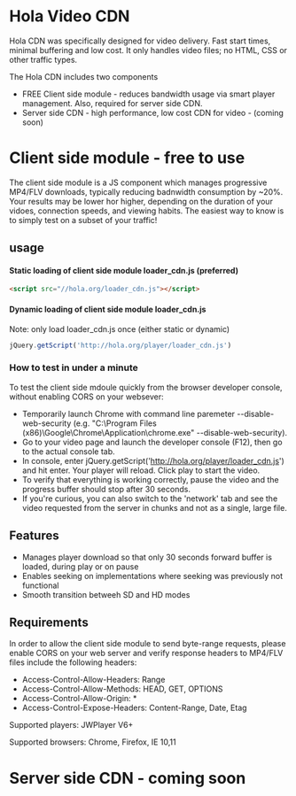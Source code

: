 # Hola Video CDN

Hola CDN was specifically designed for video delivery. Fast start times, minimal buffering and low cost. It only handles video files; no HTML, CSS or other traffic types.

The Hola CDN includes two components

- FREE Client side module - reduces bandwidth usage via smart player management. Also, required for server side CDN.
- Server side CDN - high performance, low cost CDN for video - (coming soon)

# Client side module - free to use

The client side module is a JS component which manages progressive MP4/FLV downloads, typically reducing badnwidth consumption by ~20%. 
Your results may be lower hor higher, depending on the duration of your vidoes, connection speeds, and viewing habits. The easiest way to know is to simply test on a subset of your traffic!

## usage

#### Static loading of client side module loader_cdn.js (preferred)
```html
<script src="//hola.org/loader_cdn.js"></script>
```
#### Dynamic loading of client side module loader_cdn.js
Note: only load loader_cdn.js once (either static or dynamic)
```js
jQuery.getScript('http://hola.org/player/loader_cdn.js')
```

### How to test in under a minute
To test the client side mdoule quickly from the browser developer console, without enabling CORS on your websever:
* Temporarily launch Chrome with command line paremeter --disable-web-security (e.g. "C:\Program Files (x86)\Google\Chrome\Application\chrome.exe" --disable-web-security).
* Go to your video page and launch the developer console (F12), then go to the actual console tab.
* In console, enter jQuery.getScript('http://hola.org/player/loader_cdn.js') and hit enter. Your player will reload. Click play to start the video.
* To verify that everything is working correctly, pause the video and the progress buffer should stop after 30 seconds. 
* If you're curious, you can also switch to the 'network' tab and see the video requested from the server in chunks and not as a single, large file.


## Features

* Manages player download so that only 30 seconds forward buffer is loaded, during play or on pause
* Enables seeking on implementations where seeking was previously not functional
* Smooth transition betweeh SD and HD modes

## Requirements

In order to allow the client side module to send byte-range requests, please enable CORS on your web server and verify response headers to MP4/FLV files include the following headers:

* Access-Control-Allow-Headers: Range
* Access-Control-Allow-Methods: HEAD, GET, OPTIONS
* Access-Control-Allow-Origin: *
* Access-Control-Expose-Headers: Content-Range, Date, Etag


Supported players: JWPlayer V6+

Supported browsers: Chrome, Firefox, IE 10,11

# Server side CDN - coming soon
